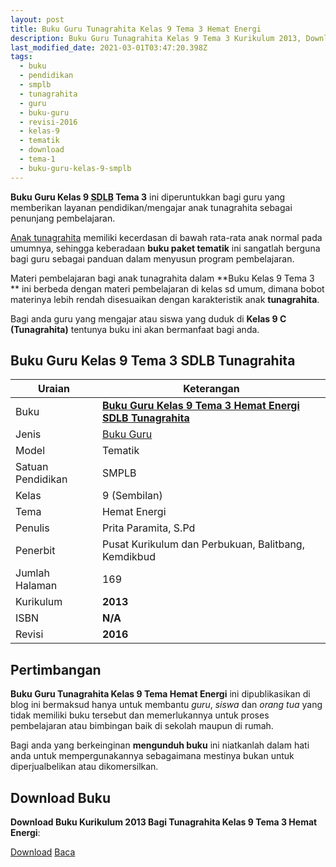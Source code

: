 ```yaml
---
layout: post
title: Buku Guru Tunagrahita Kelas 9 Tema 3 Hemat Energi
description: Buku Guru Tunagrahita Kelas 9 Tema 3 Kurikulum 2013, Download buku Kelas 9 Tema 3 Hemat Energi bagi tunagrahita
last_modified_date: 2021-03-01T03:47:20.398Z
tags:
  - buku
  - pendidikan
  - smplb
  - tunagrahita
  - guru
  - buku-guru
  - revisi-2016
  - kelas-9
  - tematik
  - download
  - tema-1
  - buku-guru-kelas-9-smplb
---
```


**Buku Guru Kelas 9 <abbr title="Sekolah Dasar Luar Biasa">SDLB</abbr> Tema 3** ini diperuntukkan bagi guru yang memberikan layanan pendidikan/mengajar anak tunagrahita sebagai penunjang pembelajaran.

[Anak tunagrahita](/teori/tunagrahita "Apa itu Tunagrahita") memiliki kecerdasan di bawah rata-rata anak normal pada umumnya, sehingga keberadaan **buku paket tematik** ini sangatlah berguna bagi guru sebagai panduan dalam menyusun program pembelajaran.

Materi pembelajaran bagi anak tunagrahita dalam **Buku Kelas 9 Tema 3 ** ini berbeda dengan materi pembelajaran di kelas sd umum, dimana bobot materinya lebih rendah disesuaikan dengan karakteristik anak **tunagrahita**.

Bagi anda guru yang mengajar atau siswa yang duduk di **Kelas 9 C (Tunagrahita)** tentunya buku ini akan bermanfaat bagi anda.

## Buku Guru Kelas 9 Tema 3 SDLB Tunagrahita  

|Uraian|Keterangan|
| --- | --- |
|Buku|<a href="/bse/buku-guru-tunagrahita-kelas-9-tema-2-terminal" title="Buku Guru Kelas 9 Tema 3 Hemat Energi SMPLB Tunagrahita"><strong>Buku Guru Kelas 9 Tema 3 Hemat Energi SDLB Tunagrahita</strong></a>|
|Jenis|<a href="/bse" title="Buku Guru" target="_blank">Buku Guru</a>|
|Model|Tematik|
|Satuan Pendidikan|SMPLB|
|Kelas|9 (Sembilan)|
|Tema|Hemat Energi|
|Penulis| Prita Paramita, S.Pd|
|Penerbit|Pusat Kurikulum dan Perbukuan, Balitbang, Kemdikbud|
|Jumlah Halaman|169|
|Kurikulum|<strong>2013</strong>|
|ISBN|<strong>N/A</strong>|
|Revisi|<strong>2016</strong>|

## Pertimbangan
**Buku Guru Tunagrahita Kelas 9 Tema Hemat Energi** ini dipublikasikan di blog ini bermaksud hanya untuk membantu _guru_, _siswa_ dan _orang tua_ yang tidak memiliki buku tersebut dan memerlukannya untuk proses pembelajaran atau bimbingan baik di sekolah maupun di rumah.

Bagi anda yang berkeinginan <b>mengunduh buku</b> ini niatkanlah dalam hati anda untuk mempergunakannya sebagaimana mestinya bukan untuk diperjualbelikan atau dikomersilkan.
  
## Download Buku
**Download Buku Kurikulum 2013 Bagi Tunagrahita Kelas 9 Tema 3 Hemat Energi**:
<p class="center"><a class="button download" href="https://docs.google.com/uc?export=download&id=1cujz-exysyqgAOW-daXBS1iNTx8VM9JU" rel="nofollow" target="_blank" title="Download Buku Guru Tunagrahita Kelas 9 Tema Hemat Energi">Download</a>
<a class="button demo open-dialog" href="https://drive.google.com/file/d/1cujz-exysyqgAOW-daXBS1iNTx8VM9JU/preview" rel="nofollow" target="_blank" title="Download Buku Guru Tunagrahita Kelas 9 Tema Hemat Energi">Baca</a></p>
